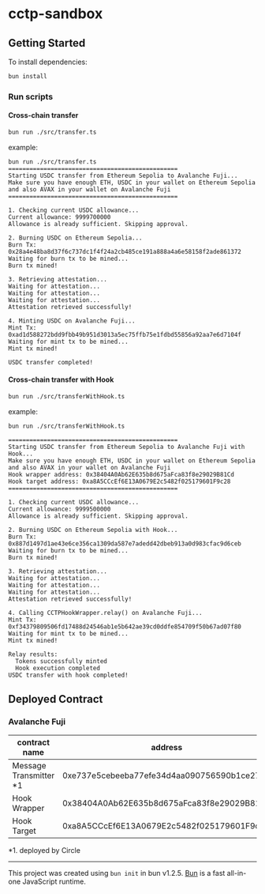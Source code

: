 # cctp-sandbox


## Getting Started

To install dependencies:

```bash
bun install
```

### Run scripts

#### Cross-chain transfer

```bash
bun run ./src/transfer.ts
```

example:

```
bun run ./src/transfer.ts
================================================
Starting USDC transfer from Ethereum Sepolia to Avalanche Fuji...
Make sure you have enough ETH, USDC in your wallet on Ethereum Sepolia
and also AVAX in your wallet on Avalanche Fuji
================================================

1. Checking current USDC allowance...
Current allowance: 9999700000
Allowance is already sufficient. Skipping approval.

2. Burning USDC on Ethereum Sepolia...
Burn Tx: 0x28a4e48ba8d37f6c737dc1f4f24a2cb485ce191a888a4a6e58158f2ade861372
Waiting for burn tx to be mined...
Burn tx mined!

3. Retrieving attestation...
Waiting for attestation...
Waiting for attestation...
Waiting for attestation...
Attestation retrieved successfully!

4. Minting USDC on Avalanche Fuji...
Mint Tx: 0xad1d588272bdd9fbb49b951d3013a5ec75ffb75e1fdbd55856a92aa7e6d7104f
Waiting for mint tx to be mined...
Mint tx mined!

USDC transfer completed!
```

#### Cross-chain transfer with Hook

```bash
bun run ./src/transferWithHook.ts
```

example:

```
bun run ./src/transferWithHook.ts

================================================
Starting USDC transfer from Ethereum Sepolia to Avalanche Fuji with Hook...
Make sure you have enough ETH, USDC in your wallet on Ethereum Sepolia
and also AVAX in your wallet on Avalanche Fuji
Hook wrapper address: 0x38404A0Ab62E635b8d675aFca83f8e29029B81Cd
Hook target address: 0xa8A5CCcEf6E13A0679E2c5482f025179601F9c28
================================================

1. Checking current USDC allowance...
Current allowance: 9999500000
Allowance is already sufficient. Skipping approval.

2. Burning USDC on Ethereum Sepolia with Hook...
Burn Tx: 0x887d1497d1ae43e6ce356ca1309da587e7adedd42dbeb913a0d983cfac9d6ceb
Waiting for burn tx to be mined...
Burn tx mined!

3. Retrieving attestation...
Waiting for attestation...
Waiting for attestation...
Waiting for attestation...
Attestation retrieved successfully!

4. Calling CCTPHookWrapper.relay() on Avalanche Fuji...
Mint Tx: 0xf34379809506fd17488d24546ab1e5b642ae39cd0ddfe854709f50b67ad07f80
Waiting for mint tx to be mined...
Mint tx mined!

Relay results:
  Tokens successfully minted
  Hook execution completed
USDC transfer with hook completed!
```

## Deployed Contract

### Avalanche Fuji

| contract name | address |
| --- | --- |
| Message Transmitter *1 | 0xe737e5cebeeba77efe34d4aa090756590b1ce275 |
| Hook Wrapper | 0x38404A0Ab62E635b8d675aFca83f8e29029B81Cd |
| Hook Target | 0xa8A5CCcEf6E13A0679E2c5482f025179601F9c28 |


*1. deployed by Circle

---

This project was created using `bun init` in bun v1.2.5. [Bun](https://bun.sh) is a fast all-in-one JavaScript runtime.

